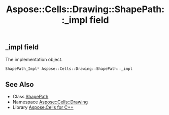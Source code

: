 ﻿---
title: Aspose::Cells::Drawing::ShapePath::_impl field
linktitle: _impl
second_title: Aspose.Cells for C++ API Reference
description: 'Aspose::Cells::Drawing::ShapePath::_impl field. The implementation object in C++.'
type: docs
weight: 700
url: /cpp/aspose.cells.drawing/shapepath/_impl/
---
## _impl field


The implementation object.

```cpp
ShapePath_Impl* Aspose::Cells::Drawing::ShapePath::_impl
```

## See Also

* Class [ShapePath](../)
* Namespace [Aspose::Cells::Drawing](../../)
* Library [Aspose.Cells for C++](../../../)
